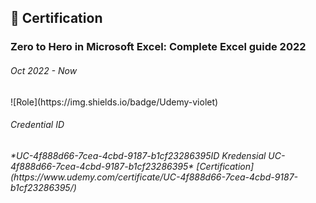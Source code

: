 ## :1st_place_medal: Certification

### Zero to Hero in Microsoft Excel: Complete Excel guide 2022
<h6> Oct 2022 - Now </h6>
![Role](https://img.shields.io/badge/Udemy-violet)
<h6> Credential ID <h6/>
*UC-4f888d66-7cea-4cbd-9187-b1cf23286395ID Kredensial UC-4f888d66-7cea-4cbd-9187-b1cf23286395*
[Certification](https://www.udemy.com/certificate/UC-4f888d66-7cea-4cbd-9187-b1cf23286395/)